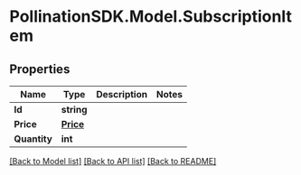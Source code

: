 
# PollinationSDK.Model.SubscriptionItem

## Properties

Name | Type | Description | Notes
------------ | ------------- | ------------- | -------------
**Id** | **string** |  | 
**Price** | [**Price**](Price.md) |  | 
**Quantity** | **int** |  | 

[[Back to Model list]](../README.md#documentation-for-models)
[[Back to API list]](../README.md#documentation-for-api-endpoints)
[[Back to README]](../README.md)

